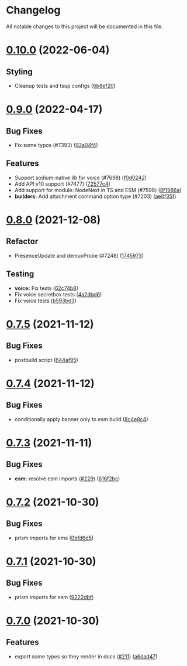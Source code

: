# Changelog

All notable changes to this project will be documented in this file.

# [0.10.0](https://github.com/discordjs/discord.js/compare/@discordjs/voice@0.9.0...@discordjs/voice@0.10.0) (2022-06-04)

## Styling

- Cleanup tests and tsup configs ([6b8ef20](https://github.com/discordjs/discord.js/commit/6b8ef20cb3af5b5cfd176dd0aa0a1a1e98551629))

# [0.9.0](https://github.com/discordjs/discord.js/compare/@discordjs/voice@0.8.0...@discordjs/voice@0.9.0) (2022-04-17)

## Bug Fixes

- Fix some typos (#7393) ([92a04f4](https://github.com/discordjs/discord.js/commit/92a04f4d98f6c6760214034cc8f5a1eaa78893c7))

## Features

- Support sodium-native lib for voice (#7698) ([f0d0242](https://github.com/discordjs/discord.js/commit/f0d0242c76a455bb7a5ea7bd95ca62907c7e9d62))
- Add API v10 support (#7477) ([72577c4](https://github.com/discordjs/discord.js/commit/72577c4bfd02524a27afb6ff4aebba9301a690d3))
- Add support for module: NodeNext in TS and ESM (#7598) ([8f1986a](https://github.com/discordjs/discord.js/commit/8f1986a6aa98365e09b00e84ad5f9f354ab61f3d))
- **builders:** Add attachment command option type (#7203) ([ae0f35f](https://github.com/discordjs/discord.js/commit/ae0f35f51d68dfa5a7dc43d161ef9365171debdb))

# [0.8.0](https://github.com/discordjs/discord.js/compare/@discordjs/voice@0.7.5...@discordjs/voice@0.8.0) (2021-12-08)

## Refactor

- PresenceUpdate and demuxProbe (#7248) ([1745973](https://github.com/discordjs/discord.js/commit/174597302408f13c5bb685e2fb02ae2137cb481d))

## Testing

- **voice:** Fix tests ([62c74b8](https://github.com/discordjs/discord.js/commit/62c74b8333066465e5bd295b8b102b35a506751d))
- Fix voice secretbox tests ([4a2dbd6](https://github.com/discordjs/discord.js/commit/4a2dbd62382f904d596b34da0116d50e724b81c4))
- Fix voice tests ([b593bd3](https://github.com/discordjs/discord.js/commit/b593bd32a98282a92fa28f2fb0a8ef239866622c))

# [0.7.5](https://github.com/discordjs/voice/compare/v0.7.4...v0.7.5) (2021-11-12)

## Bug Fixes

- postbuild script ([644af95](https://github.com/discordjs/voice/commit/644af9579f02724c489514f482640b8413d2c305))

# [0.7.4](https://github.com/discordjs/voice/compare/v0.7.3...v0.7.4) (2021-11-12)

## Bug Fixes

- conditionally apply banner only to esm build ([8c4e8c4](https://github.com/discordjs/voice/commit/8c4e8c4ba5b9013a90de0238a7f2771e9113a62d))

# [0.7.3](https://github.com/discordjs/voice/compare/v0.7.2...v0.7.3) (2021-11-11)

## Bug Fixes

- **esm:** resolve esm imports ([#229](https://github.com/discordjs/voice/issues/229)) ([616f2bc](https://github.com/discordjs/voice/commit/616f2bcfde47e55ac7b09f4faaa07f15d78c11a5))

# [0.7.2](https://github.com/discordjs/voice/compare/v0.7.1...v0.7.2) (2021-10-30)

## Bug Fixes

- prism imports for ems ([0bfd6d5](https://github.com/discordjs/voice/commit/0bfd6d5247f89cfc125e7645e9fb7ebfed94bb2f))

# [0.7.1](https://github.com/discordjs/voice/compare/v0.7.0...v0.7.1) (2021-10-30)

## Bug Fixes

- prism imports for esm ([9222dbf](https://github.com/discordjs/voice/commit/9222dbfedd8bfaeb679133dfa41330ea75a03a70))

# [0.7.0](https://github.com/discordjs/voice/compare/v0.6.0...v0.7.0) (2021-10-30)

## Features

- export some types so they render in docs ([#211](https://github.com/discordjs/voice/issues/211)) ([a6dad47](https://github.com/discordjs/voice/commit/a6dad4781fb479d22d7bff99888e42368d6d6411))
